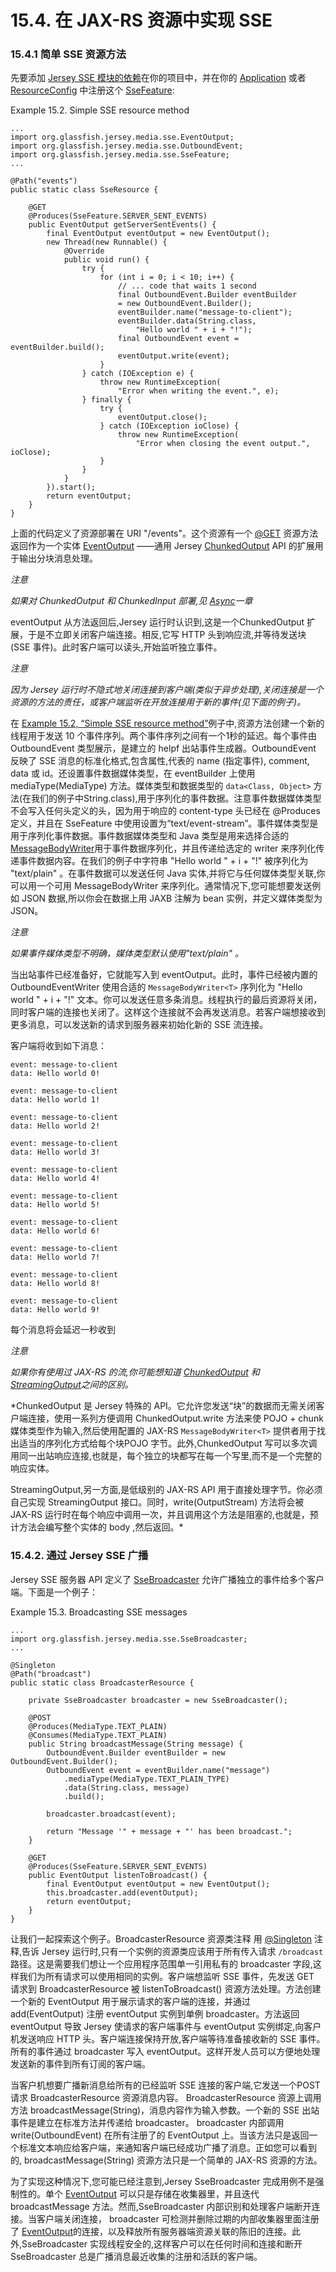 15.4. 在 JAX-RS 资源中实现 SSE
====

### 15.4.1 简单 SSE 资源方法

先要添加 [Jersey SSE 模块的依赖](https://jersey.java.net/documentation/latest/user-guide.html#sse.dependency)在你的项目中，并在你的  [Application](http://jax-rs-spec.java.net/nonav/2.0/apidocs/javax/ws/rs/core/Application.html) 或者 [ResourceConfig](https://jersey.java.net/apidocs/2.19/jersey/org/glassfish/jersey/server/ResourceConfig.html) 中注册这个 [SseFeature](https://jersey.java.net/apidocs/2.19/jersey/org/glassfish/jersey/media/sse/SseFeature.html):

Example 15.2. Simple SSE resource method

	...
	import org.glassfish.jersey.media.sse.EventOutput;
	import org.glassfish.jersey.media.sse.OutboundEvent;
	import org.glassfish.jersey.media.sse.SseFeature;
	...
	
	@Path("events")
	public static class SseResource {
	
	    @GET
	    @Produces(SseFeature.SERVER_SENT_EVENTS)
	    public EventOutput getServerSentEvents() {
	        final EventOutput eventOutput = new EventOutput();
	        new Thread(new Runnable() {
	            @Override
	            public void run() {
	                try {
	                    for (int i = 0; i < 10; i++) {
	                        // ... code that waits 1 second
	                        final OutboundEvent.Builder eventBuilder
	                        = new OutboundEvent.Builder();
	                        eventBuilder.name("message-to-client");
	                        eventBuilder.data(String.class,
	                            "Hello world " + i + "!");
	                        final OutboundEvent event = eventBuilder.build();
	                        eventOutput.write(event);
	                    }
	                } catch (IOException e) {
	                    throw new RuntimeException(
	                        "Error when writing the event.", e);
	                } finally {
	                    try {
	                        eventOutput.close();
	                    } catch (IOException ioClose) {
	                        throw new RuntimeException(
	                            "Error when closing the event output.", ioClose);
	                    }
	                }
	            }
	        }).start();
	        return eventOutput;
	    }
	}

上面的代码定义了资源部署在 URI "/events"。这个资源有一个 [@GET](http://jax-rs-spec.java.net/nonav/2.0/apidocs/javax/ws/rs/GET.html) 资源方法返回作为一个实体 [EventOutput](https://jersey.java.net/apidocs/2.19/jersey/org/glassfish/jersey/media/sse/EventOutput.html) ——通用 Jersey [ChunkedOutput](https://jersey.java.net/apidocs/2.19/jersey/org/glassfish/jersey/server/ChunkedOutput.html) API 的扩展用于输出分块消息处理。

*注意*

*如果对 ChunkedOutput 和 ChunkedInput 部署,见 [Async](https://jersey.java.net/documentation/latest/user-guide.html#async)一章*

eventOutput 从方法返回后,Jersey 运行时认识到,这是一个ChunkedOutput 扩展，于是不立即关闭客户端连接。相反,它写 HTTP 头到响应流,并等待发送块(SSE 事件)。此时客户端可以读头,开始监听独立事件。

*注意*

*因为 Jersey 运行时不隐式地关闭连接到客户端(类似于异步处理),关闭连接是一个资源的方法的责任，或客户端监听在开放连接用于新的事件(见下面的例子)。*

在 [Example 15.2, “Simple SSE resource method”](https://jersey.java.net/documentation/latest/user-guide.html#example-simple-sse)例子中,资源方法创建一个新的线程用于发送 10 个事件序列。两个事件序列之间有一个1秒的延迟。每个事件由OutboundEvent 类型展示，是建立的 helpf 出站事件生成器。OutboundEvent 反映了 SSE 消息的标准化格式,包含属性,代表的 name  (指定事件), comment, data 或 id。还设置事件数据媒体类型，在 eventBuilder 上使用 mediaType(MediaType) 方法。媒体类型和数据类型的  `data<Class, Object>` 方法(在我们的例子中String.class),用于序列化的事件数据。注意事件数据媒体类型不会写入任何头定义的头，因为用于响应的 content-type 头已经在 @Produces 定义，并且在 SseFeature 中使用设置为“text/event-stream”。事件媒体类型是用于序列化事件数据。事件数据媒体类型和 Java 类型是用来选择合适的 [MessageBodyWriter<T>](http://jax-rs-spec.java.net/nonav/2.0/apidocs/javax/ws/rs/ext/MessageBodyWriter.html)用于事件数据序列化，并且传递给选定的 writer 来序列化传递事件数据内容。在我们的例子中字符串  "Hello world " + i + "!"  被序列化为  "text/plain" 。在事件数据可以发送任何 Java 实体,并将它与任何媒体类型关联,你可以用一个可用 MessageBodyWriter<T> 来序列化。通常情况下,您可能想要发送例如 JSON 数据,所以你会在数据上用 JAXB 注解为 bean 实例，并定义媒体类型为 JSON。

*注意*

*如果事件媒体类型不明确，媒体类型默认使用"text/plain" 。*

当出站事件已经准备好，它就能写入到 eventOutput。此时，事件已经被内置的 OutboundEventWriter  使用合适的 `MessageBodyWriter<T>` 序列化为 "Hello world " + i + "!" 文本。你可以发送任意多条消息。线程执行的最后资源将关闭，同时客户端的连接也关闭了。这样这个连接就不会再发送消息。若客户端想接收到更多消息，可以发送新的请求到服务器来初始化新的 SSE 流连接。

客户端将收到如下消息：

	event: message-to-client
	data: Hello world 0!
	
	event: message-to-client
	data: Hello world 1!
	
	event: message-to-client
	data: Hello world 2!
	
	event: message-to-client
	data: Hello world 3!
	
	event: message-to-client
	data: Hello world 4!
	
	event: message-to-client
	data: Hello world 5!
	
	event: message-to-client
	data: Hello world 6!
	
	event: message-to-client
	data: Hello world 7!
	
	event: message-to-client
	data: Hello world 8!
	
	event: message-to-client
	data: Hello world 9!

每个消息将会延迟一秒收到

*注意*

*如果你有使用过 JAX-RS 的流,你可能想知道 [ChunkedOutput](https://jersey.java.net/apidocs/2.19/jersey/org/glassfish/jersey/server/ChunkedOutput.html) 和 [StreamingOutput](http://jax-rs-spec.java.net/nonav/2.0/apidocs/javax/ws/rs/core/StreamingOutput.html)之间的区别。*

*ChunkedOutput 是 Jersey 特殊的 API。它允许您发送“块”的数据而无需关闭客户端连接，使用一系列方便调用 ChunkedOutput.write 方法来使 POJO + chunk 媒体类型作为输入,然后使用配置的 JAX-RS `MessageBodyWriter<T>` 提供者用于找出适当的序列化方式给每个块POJO 字节。此外,ChunkedOutput 写可以多次调用同一出站响应连接,也就是，每个独立的块都写在每一个写里,而不是一个完整的响应实体。

StreamingOutput,另一方面,是低级别的 JAX-RS API 用于直接处理字节。你必须自己实现 StreamingOutput 接口。同时，write(OutputStream) 方法将会被 JAX-RS 运行时在每个响应中调用一次，并且调用这个方法是阻塞的,也就是，预计方法会编写整个实体的 body ,然后返回。*

### 15.4.2. 通过 Jersey SSE 广播

Jersey SSE 服务器 API 定义了 [SseBroadcaster](https://jersey.java.net/apidocs/2.19/jersey/org/glassfish/jersey/media/sse/SseBroadcaster.html) 允许广播独立的事件给多个客户端。下面是一个例子：

Example 15.3. Broadcasting SSE messages
	
	...
	import org.glassfish.jersey.media.sse.SseBroadcaster;
	...
	
	@Singleton
	@Path("broadcast")
	public static class BroadcasterResource {
	
	    private SseBroadcaster broadcaster = new SseBroadcaster();
	
	    @POST
	    @Produces(MediaType.TEXT_PLAIN)
	    @Consumes(MediaType.TEXT_PLAIN)
	    public String broadcastMessage(String message) {
	        OutboundEvent.Builder eventBuilder = new OutboundEvent.Builder();
	        OutboundEvent event = eventBuilder.name("message")
	            .mediaType(MediaType.TEXT_PLAIN_TYPE)
	            .data(String.class, message)
	            .build();
	
	        broadcaster.broadcast(event);
	
	        return "Message '" + message + "' has been broadcast.";
	    }
	
	    @GET
	    @Produces(SseFeature.SERVER_SENT_EVENTS)
	    public EventOutput listenToBroadcast() {
	        final EventOutput eventOutput = new EventOutput();
	        this.broadcaster.add(eventOutput);
	        return eventOutput;
	    }
	}

让我们一起探索这个例子。BroadcasterResource 资源类注释 用 [@Singleton](http://docs.oracle.com/javaee/7/api/javax/inject/Singleton.html) 注释,告诉 Jersey 运行时,只有一个实例的资源类应该用于所有传入请求 `/broadcast` 路径。这是需要我们想让一个应用程序范围单一引用私有的 broadcaster 字段,这样我们为所有请求可以使用相同的实例。客户端想监听 SSE 事件，先发送 GET 请求到 BroadcasterResource 被 listenToBroadcast() 资源方法处理。方法创建一个新的 EventOutput 用于展示请求的客户端的连接，并通过 add(EventOutput)  注册 eventOutput 实例到单例 broadcaster。方法返回 eventOutput 导致 Jersey 使请求的客户端事件与 eventOutput 实例绑定,向客户机发送响应 HTTP 头。客户端连接保持开放,客户端等待准备接收新的 SSE 事件。所有的事件通过 broadcaster  写入 eventOutput。这样开发人员可以方便地处理发送新的事件到所有订阅的客户端。

当客户机想要广播新消息给所有的已经监听 SSE 连接的客户端,它发送一个POST 请求 BroadcasterResource 资源消息内容。 BroadcasterResource 资源上调用方法 broadcastMessage(String)，消息内容作为输入参数。一个新的 SSE 出站事件是建立在标准方法并传递给 broadcaster。 broadcaster 内部调用 write(OutboundEvent)  在所有注册了的 EventOutput 上。当该方法只是返回一个标准文本响应给客户端，来通知客户端已经成功广播了消息。正如您可以看到的, broadcastMessage(String) 资源方法只是一个简单的  JAX-RS 资源的方法。

为了实现这种情况下,您可能已经注意到,Jersey SseBroadcaster 完成用例不是强制性的。单个 [EventOutput](https://jersey.java.net/apidocs/2.19/jersey/org/glassfish/jersey/media/sse/EventOutput.html) 可以只是存储在收集器里，并且迭代 broadcastMessage 方法。然而,SseBroadcaster 内部识别和处理客户端断开连接。当客户端关闭连接， broadcaster 可检测并删除过期的内部收集器里面注册了 [EventOutput](https://jersey.java.net/apidocs/2.19/jersey/org/glassfish/jersey/media/sse/EventOutput.html)的连接，以及释放所有服务器端资源关联的陈旧的连接。此外,SseBroadcaster 实现线程安全的,这样客户可以在任何时间和连接和断开 SseBroadcaster 总是广播消息最近收集的注册和活跃的客户端。

